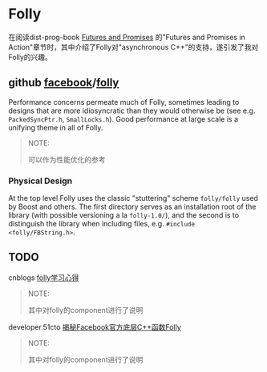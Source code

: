 # Folly

在阅读dist-prog-book [Futures and Promises](http://dist-prog-book.com/chapter/2/futures.html) 的"Futures and Promises in Action"章节时，其中介绍了Folly对"asynchronous C++"的支持，遂引发了我对Folly的兴趣。



## github [facebook](https://github.com/facebook)/[folly](https://github.com/facebook/folly)



Performance concerns permeate much of Folly, sometimes leading to designs that are more idiosyncratic than they would otherwise be (see e.g. `PackedSyncPtr.h`, `SmallLocks.h`). Good performance at large scale is a unifying theme in all of Folly.

> NOTE: 
>
> 可以作为性能优化的参考

### Physical Design

At the top level Folly uses the classic "stuttering" scheme `folly/folly` used by Boost and others. The first directory serves as an installation root of the library (with possible versioning a la `folly-1.0/`), and the second is to distinguish the library when including files, e.g. `#include <folly/FBString.h>`.

## TODO

cnblogs [folly学习心得](https://www.cnblogs.com/Leo_wl/archive/2012/06/27/2566346.html)

> NOTE: 
>
> 其中对folly的component进行了说明

developer.51cto [揭秘Facebook官方底层C++函数Folly](https://developer.51cto.com/art/201206/340607.htm)

> NOTE: 
>
> 其中对folly的component进行了说明


